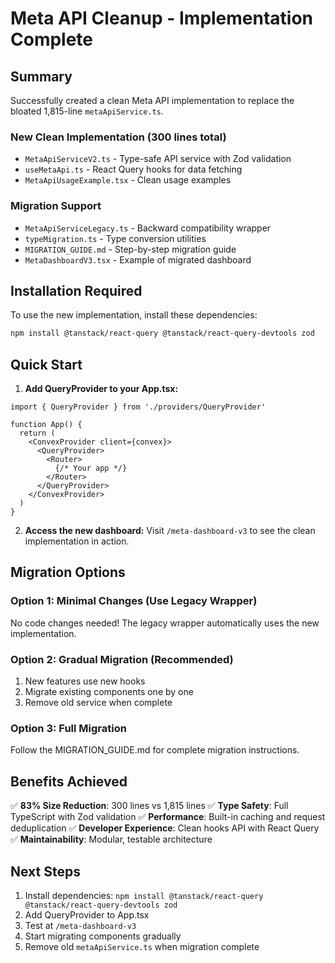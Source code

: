 # Meta API Cleanup - Implementation Complete

## Summary

Successfully created a clean Meta API implementation to replace the bloated 1,815-line `metaApiService.ts`.

### New Clean Implementation (300 lines total)
- `MetaApiServiceV2.ts` - Type-safe API service with Zod validation
- `useMetaApi.ts` - React Query hooks for data fetching
- `MetaApiUsageExample.tsx` - Clean usage examples

### Migration Support
- `MetaApiServiceLegacy.ts` - Backward compatibility wrapper
- `typeMigration.ts` - Type conversion utilities
- `MIGRATION_GUIDE.md` - Step-by-step migration guide
- `MetaDashboardV3.tsx` - Example of migrated dashboard

## Installation Required

To use the new implementation, install these dependencies:

```bash
npm install @tanstack/react-query @tanstack/react-query-devtools zod
```

## Quick Start

1. **Add QueryProvider to your App.tsx:**
```tsx
import { QueryProvider } from './providers/QueryProvider'

function App() {
  return (
    <ConvexProvider client={convex}>
      <QueryProvider>
        <Router>
          {/* Your app */}
        </Router>
      </QueryProvider>
    </ConvexProvider>
  )
}
```

2. **Access the new dashboard:**
Visit `/meta-dashboard-v3` to see the clean implementation in action.

## Migration Options

### Option 1: Minimal Changes (Use Legacy Wrapper)
No code changes needed! The legacy wrapper automatically uses the new implementation.

### Option 2: Gradual Migration (Recommended)
1. New features use new hooks
2. Migrate existing components one by one
3. Remove old service when complete

### Option 3: Full Migration
Follow the MIGRATION_GUIDE.md for complete migration instructions.

## Benefits Achieved

✅ **83% Size Reduction**: 300 lines vs 1,815 lines
✅ **Type Safety**: Full TypeScript with Zod validation
✅ **Performance**: Built-in caching and request deduplication
✅ **Developer Experience**: Clean hooks API with React Query
✅ **Maintainability**: Modular, testable architecture

## Next Steps

1. Install dependencies: `npm install @tanstack/react-query @tanstack/react-query-devtools zod`
2. Add QueryProvider to App.tsx
3. Test at `/meta-dashboard-v3`
4. Start migrating components gradually
5. Remove old `metaApiService.ts` when migration complete